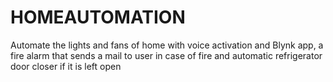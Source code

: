 # HOMEAUTOMATION



Automate the lights and fans of home with voice activation and Blynk app, a fire alarm that sends a mail
to user in case of fire and automatic refrigerator door closer if it is left open
